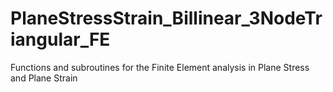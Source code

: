 # PlaneStressStrain_Billinear_3NodeTriangular_FE
 Functions and subroutines for the Finite Element analysis in Plane Stress and Plane Strain
